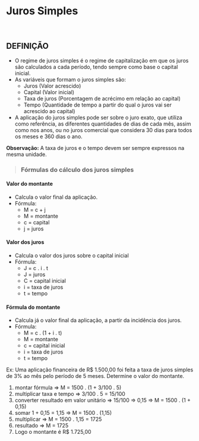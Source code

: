 # Juros Simples 

<br>

## DEFINIÇÃO
* O regime de juros simples é o regime de capitalização em que os juros são calculados a cada período, tendo sempre como base o capital inicial.
* As variáveis que formam o juros simples são:
  - Juros (Valor acrescido)
  - Capital (Valor inicial)
  - Taxa de juros (Porcentagem de acrécimo em relação ao capital)
  - Tempo (Quantidade de tempo a partir do qual o juros vai ser acrescido ao capital)
* A aplicação do juros simples pode ser sobre o juro exato, que utiliza como referência, as diferentes quantidades de dias de cada mês, assim como nos anos, ou no juros comercial que considera 30 dias para todos os meses e 360 dias o ano.

**Observação:** A taxa de juros e o tempo devem ser sempre expressos na mesma unidade.

> ### Fórmulas do cálculo dos juros simples

#### Valor do montante
* Calcula o valor final da aplicação.
* Fórmula:
  - M = c + j
  - M = montante
  - c = capital
  - j = juros

#### Valor dos juros
* Calcula o valor dos juros sobre o capital inicial 
* Fórmula:
  - J = c . i . t
  - J = juros
  - C = capital inicial
  - i = taxa de juros
  - t = tempo

#### Fórmula do montante
* Calcula já o valor final da aplicação, a partir da incidência dos juros.
* Fórmula:
  - M = c . (1 + i . t)
  - M = montante
  - c = capital inicial
  - i = taxa de juros
  - t = tempo

Ex: Uma aplicação financeira de R$ 1.500,00 foi feita a taxa de juros simples de 3% ao mês pelo período de 5 meses. Determine o valor do montante.

1. montar fórmula => M = 1500 . (1 + 3/100 . 5)
2. multiplicar taxa e tempo => 3/100 . 5 = 15/100
3. converter resultado em valor unitário => 15/100 => 0,15 => M = 1500 . (1 + 0,15)
4. somar 1 + 0,15 = 1,15 => M = 1500 . (1,15)
5. multiplicar => M = 1500 . 1,15 = 1725
6. resultado => M = 1725
7. Logo o montante é R$ 1.725,00

